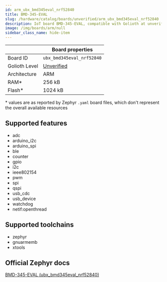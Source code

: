 ```yaml
---
id: arm_ubx_bmd345eval_nrf52840
title: BMD-345-EVAL
slug: /hardware/catalog/boards/unverified/arm_ubx_bmd345eval_nrf52840
description: IoT board BMD-345-EVAL, compatible with Golioth at unverified level.
image: /img/boards/arm/null
sidebar_class_name: hide-item
---
```


[//]: # (This is an auto-generated file, do not edit! Changes to it will be lost upon re-generation)



|                | Board properties     |
| -------------  | -------------------- |
| Board ID       | `ubx_bmd345eval_nrf52840` |
| Golioth Level  | [Unverified](/hardware#unverified-boards) |
| Architecture   | ARM |
| RAM*           | 256 kB |
| Flash*         | 1024 kB |

\* values are as reported by Zephyr `.yaml` board files, which don't represent the overall available resources



## Supported features

* adc
* arduino_i2c
* arduino_spi
* ble
* counter
* gpio
* i2c
* ieee802154
* pwm
* spi
* qspi
* usb_cdc
* usb_device
* watchdog
* netif:openthread

## Supported toolchains

* zephyr
* gnuarmemb
* xtools

## Official Zephyr docs

[BMD-345-EVAL (ubx_bmd345eval_nrf52840)](https://docs.zephyrproject.org/latest/boards/arm/ubx_bmd345eval_nrf52840/doc/index.html)
